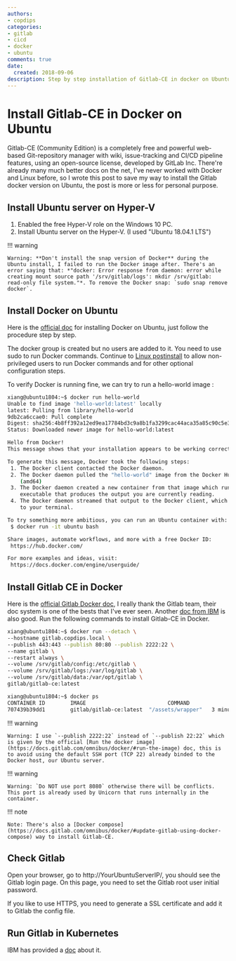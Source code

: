 ```yaml
---
authors:
- copdips
categories:
- gitlab
- cicd
- docker
- ubuntu
comments: true
date:
  created: 2018-09-06
description: Step by step installation of Gitlab-CE in docker on Ubuntu server.
---
```


# Install Gitlab-CE in Docker on Ubuntu

Gitlab-CE (Community Edition) is a completely free and powerful web-based Git-repository manager with wiki, issue-tracking and CI/CD pipeline features, using an open-source license, developed by GitLab Inc. There're already many much better docs on the net, I've never worked with Docker and Linux before, so I wrote this post to save my way to install the Gitlab docker version on Ubuntu, the post is more or less for personal purpose.

<!-- more -->

## Install Ubuntu server on Hyper-V

1. Enabled the free Hyper-V role on the Windows 10 PC.
2. Install Ubuntu server on the Hyper-V. (I used "Ubuntu 18.04.1 LTS")

!!! warning

    Warning: **Don't install the snap version of Docker** during the Ubuntu install, I failed to run the Docker image after. There's an error saying that: *"docker: Error response from daemon: error while creating mount source path '/srv/gitlab/logs': mkdir /srv/gitlab: read-only file system."*. To remove the Docker snap: `sudo snap remove docker`.

## Install Docker on Ubuntu

Here is the [official doc](https://docs.docker.com/install/linux/docker-ce/ubuntu/) for installing Docker on Ubuntu, just follow the procedure step by step.

The docker group is created but no users are added to it. You need to use sudo to run Docker commands. Continue to [Linux postinstall](https://docs.docker.com/install/linux/linux-postinstall/) to allow non-privileged users to run Docker commands and for other optional configuration steps.

To verify Docker is running fine, we can try to run a hello-world image :
```bash
xiang@ubuntu1804:~$ docker run hello-world
Unable to find image 'hello-world:latest' locally
latest: Pulling from library/hello-world
9db2ca6ccae0: Pull complete
Digest: sha256:4b8ff392a12ed9ea17784bd3c9a8b1fa3299cac44aca35a85c90c5e3c7afacdc
Status: Downloaded newer image for hello-world:latest

Hello from Docker!
This message shows that your installation appears to be working correctly.

To generate this message, Docker took the following steps:
 1. The Docker client contacted the Docker daemon.
 2. The Docker daemon pulled the "hello-world" image from the Docker Hub.
    (amd64)
 3. The Docker daemon created a new container from that image which runs the
    executable that produces the output you are currently reading.
 4. The Docker daemon streamed that output to the Docker client, which sent it
    to your terminal.

To try something more ambitious, you can run an Ubuntu container with:
 $ docker run -it ubuntu bash

Share images, automate workflows, and more with a free Docker ID:
 https://hub.docker.com/

For more examples and ideas, visit:
 https://docs.docker.com/engine/userguide/
```

## Install Gitlab CE in Docker

Here is the [official Gitlab Docker doc](https://docs.gitlab.com/omnibus/docker/), I really thank the Gitlab team, their doc system is one of the bests that I've ever seen. Another [doc from IBM](https://developer.ibm.com/code/2017/07/13/step-step-guide-running-gitlab-ce-docker/) is also good. Run the following commands to install Gitlab-CE in Docker.

```bash
xiang@ubuntu1804:~$ docker run --detach \
--hostname gitlab.copdips.local \
--publish 443:443 --publish 80:80 --publish 2222:22 \
--name gitlab \
--restart always \
--volume /srv/gitlab/config:/etc/gitlab \
--volume /srv/gitlab/logs:/var/log/gitlab \
--volume /srv/gitlab/data:/var/opt/gitlab \
gitlab/gitlab-ce:latest

xiang@ubuntu1804:~$ docker ps
CONTAINER ID        IMAGE                          COMMAND             CREATED             STATUS                            PORTS                                                            NAMES
707439b39dd1        gitlab/gitlab-ce:latest  "/assets/wrapper"   3 minutes ago       Up 3 minutes (health: starting)   0.0.0.0:80->80/tcp, 0.0.0.0:443->443/tcp, 0.0.0.0:2222->22/tcp   gitlab
```

!!! warning

    Warning: I use `--publish 2222:22` instead of `--publish 22:22` which is given by the official [Run the docker image](https://docs.gitlab.com/omnibus/docker/#run-the-image) doc, this is to avoid using the default SSH port (TCP 22) already binded to the Docker host, our Ubuntu server.

!!! warning

    Warning: `Do NOT use port 8080` otherwise there will be conflicts. This port is already used by Unicorn that runs internally in the container.

!!! note

    Note: There's also a [Docker compose](https://docs.gitlab.com/omnibus/docker/#update-gitlab-using-docker-compose) way to install Gitlab-CE.

## Check Gitlab

Open your browser, go to http://YourUbuntuServerIP/, you should see the Gitlab login page. On this page, you need to set the Gitlab root user initial password.

If you like to use HTTPS, you need to generate a SSL certificate and add it to Gitlab the config file.

## Run Gitlab in Kubernetes

IBM has provided a [doc](https://github.com/IBM/Kubernetes-container-service-GitLab-sample/blob/master/README.md) about it.
